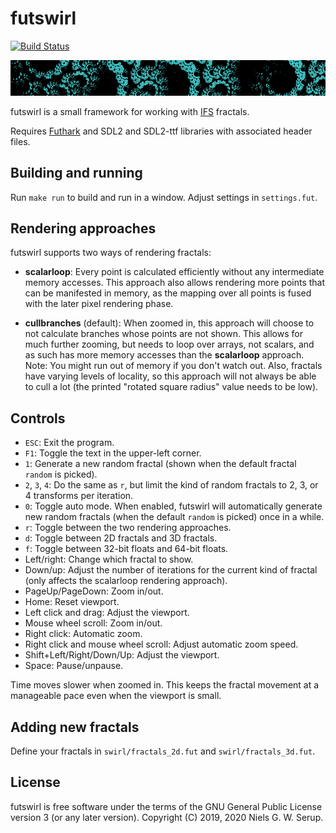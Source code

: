 # futswirl

[![Build Status](https://travis-ci.org/nqpz/futswirl.svg?branch=master)](https://travis-ci.org/nqpz/futswirl)

![Screenshot](swirl.png)

futswirl is a small framework for working with
[IFS](https://en.wikipedia.org/wiki/Iterated_function_system) fractals.

Requires [Futhark](http://futhark-lang.org) and SDL2 and SDL2-ttf
libraries with associated header files.


## Building and running

Run `make run` to build and run in a window.  Adjust settings in
`settings.fut`.


## Rendering approaches

futswirl supports two ways of rendering fractals:

  - **scalarloop**: Every point is calculated efficiently without any
    intermediate memory accesses.  This approach also allows rendering
    more points that can be manifested in memory, as the mapping over
    all points is fused with the later pixel rendering phase.

  - **cullbranches** (default): When zoomed in, this approach will
    choose to not calculate branches whose points are not shown.  This
    allows for much further zooming, but needs to loop over arrays, not
    scalars, and as such has more memory accesses than the
    **scalarloop** approach.  Note: You might run out of memory if you
    don't watch out.  Also, fractals have varying levels of locality, so
    this approach will not always be able to cull a lot (the printed
    "rotated square radius" value needs to be low).


## Controls

  - `ESC`: Exit the program.
  - `F1`: Toggle the text in the upper-left corner.
  - `1`: Generate a new random fractal (shown when the default fractal
    `random` is picked).
  - `2`, `3`, `4`: Do the same as `r`, but limit the kind of random
    fractals to 2, 3, or 4 transforms per iteration.
  - `0`: Toggle auto mode.  When enabled, futswirl will automatically
    generate new random fractals (when the default `random` is picked)
    once in a while.
  - `r`: Toggle between the two rendering approaches.
  - `d`: Toggle between 2D fractals and 3D fractals.
  - `f`: Toggle between 32-bit floats and 64-bit floats.
  - Left/right: Change which fractal to show.
  - Down/up: Adjust the number of iterations for the current kind of
    fractal (only affects the scalarloop rendering approach).
  - PageUp/PageDown: Zoom in/out.
  - Home: Reset viewport.
  - Left click and drag: Adjust the viewport.
  - Mouse wheel scroll: Zoom in/out.
  - Right click: Automatic zoom.
  - Right click and mouse wheel scroll: Adjust automatic zoom speed.
  - Shift+Left/Right/Down/Up: Adjust the viewport.
  - Space: Pause/unpause.

Time moves slower when zoomed in.  This keeps the fractal movement at a
manageable pace even when the viewport is small.


## Adding new fractals

Define your fractals in `swirl/fractals_2d.fut` and `swirl/fractals_3d.fut`.


## License

futswirl is free software under the terms of the GNU General Public
License version 3 (or any later version).  Copyright (C) 2019, 2020
Niels G. W. Serup.
